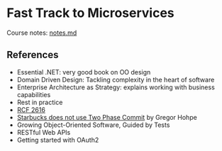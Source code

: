# Fast Track to Microservices

Course notes: [notes.md](notes.md)

## References
 - Essential .NET: very good book on OO design
 - Domain Driven Design: Tackling complexity in the heart of software
 - Enterprise Architecture as Strategy: explains working with business capabilities
 - Rest in practice
 - [RCF 2616](https://www.ietf.org/rfc/rfc2616.txt)
 - [Starbucks does not use Two Phase Commit](http://www.enterpriseintegrationpatterns.com/docs/IEEE_Software_Design_2PC.pdf) by Gregor Hohpe
 - Growing Object-Oriented Software, Guided by Tests
 - RESTful Web APIs
 - Getting started with OAuth2
